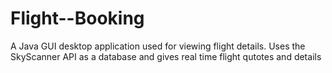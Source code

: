 # Flight--Booking
A Java GUI desktop application used for viewing flight details. Uses the SkyScanner API as a database and gives real time flight qutotes and details
